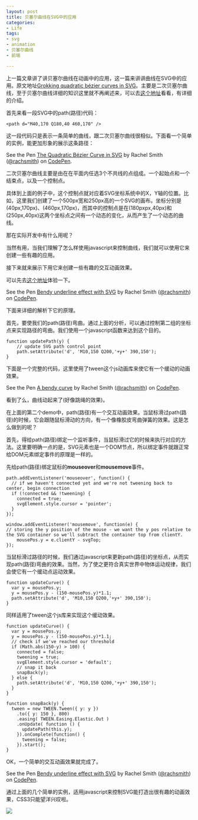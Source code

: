 ```yaml
---
layout: post
title: 贝塞尔曲线在SVG中的应用
categories:
- Life
tags:
- svg
- animation
- 贝塞尔曲线
- 前端

---
```


上一篇文章讲了讲贝塞尔曲线在动画中的应用，这一篇来讲讲曲线在SVG中的应用。原文地址[Grokking quadratic bézier curves in SVG](http://codepen.io/rachsmith/blog/grokking-quadratic-bezier-curves-in-svg)。主要是二次贝塞尔曲线，至于贝塞尔曲线详细的知识这里就不再阐述来，可以去[这个地址](http://www.html-js.com/article/1628)看看，有详细的介绍。

首先来看一段SVG中的path(路径)代码：

`<path d="M40,170 Q180,40 460,170" />`

这一段代码只是表示一条简单的曲线，跟二次贝塞尔曲线很相似。下面看一个简单的实例，能更加形象的展示这条路径：

<p data-height="268" data-theme-id="0" data-slug-hash="xGVVrm" data-default-tab="result" data-user="rachsmith" class='codepen'>See the Pen <a href='http://codepen.io/rachsmith/pen/xGVVrm/'>The Quadratic Bézier Curve in SVG</a> by Rachel Smith (<a href='http://codepen.io/rachsmith'>@rachsmith</a>) on <a href='http://codepen.io'>CodePen</a>.</p>
<script async src="//assets.codepen.io/assets/embed/ei.js"></script>

二次贝塞尔曲线主要是由在在平面内任选3个不共线的点组成。一个起始点和一个结束点，以及一个控制点。

具体到上面的例子中，这个控制点就对应着SVG坐标系统中的X，Y轴的位置。比如，这里我们创建了一个500px宽和250px高的一个SVG的画布。坐标分别是(40px,170px)、(460px,170px)，而其中的控制点是在(180pxpx,40px)和(250px,40px)这两个坐标点之间有一个动态的变化，从而产生了一个动态的曲线。

那在实际开发中有什么用呢？

当然有用，当我们理解了怎么样使用javascript来控制曲线，我们就可以使用它来创建一些有趣的应用。

接下来就来展示下用它来创建一些有趣的交互动画效果。

可以先去[这个地址](http://panda.network/)体验一下。

<p data-height="268" data-theme-id="0" data-slug-hash="pJbPyN" data-default-tab="result" data-user="rachsmith" class='codepen'>See the Pen <a href='http://codepen.io/rachsmith/pen/pJbPyN/'>Bendy underline effect with SVG</a> by Rachel Smith (<a href='http://codepen.io/rachsmith'>@rachsmith</a>) on <a href='http://codepen.io'>CodePen</a>.</p>
<script async src="//assets.codepen.io/assets/embed/ei.js"></script>

下面来详细的解析下它的原理。

首先，要使我们的path(路径)弯曲。通过上面的分析，可以通过控制第二组的坐标点来实现路径的弯曲。我们使用一个javascript函数来达到这个目的。


```
function updatePath(y) {
    // update SVG path control point
    path.setAttribute('d', 'M10,150 Q200,'+y+' 390,150');
}
```

下面是一个完整的代码，这里使用了tween这个js动画库来使它有一个缓动的动画效果。

<p data-height="268" data-theme-id="0" data-slug-hash="bdeqyb" data-default-tab="result" data-user="rachsmith" class='codepen'>See the Pen <a href='http://codepen.io/rachsmith/pen/bdeqyb/'>A bendy curve</a> by Rachel Smith (<a href='http://codepen.io/rachsmith'>@rachsmith</a>) on <a href='http://codepen.io'>CodePen</a>.</p>
<script async src="//assets.codepen.io/assets/embed/ei.js"></script>

看到了么，曲线动起来了(好像跳绳的效果)。

在上面的第二个demo中，path(路径)有一个交互动画效果。当鼠标滑过path(路径)的时候，它会跟随鼠标滑动的方向，有一个像橡胶皮弯曲弹簧的效果。这是怎么做到的呢？

首先，得给path(路径)绑定一个监听事件，当鼠标滑过它的时候来执行对应的方法。这里要明确一点的是，SVG元素也是一个DOM节点，所以绑定事件就跟正常给DOM元素绑定事件的原理是一样的。

先给path(路径)绑定鼠标的**mouseover**和**mousemove**事件。


```
path.addEventListener('mouseover', function() {
  // if we haven't connected yet and we're not tweening back to center, begin connection
  if (!connected && !tweening) {
    connected = true;
    svgElement.style.cursor = 'pointer';
  }
});

window.addEventListener('mousemove', function(e) {
// storing the y position of the mouse - we want the y pos relative to the SVG container so we'll subtract the container top from clientY.
    mousePos.y = e.clientY - svgTop;
});
```

当鼠标滑过路径的时候，我们通过javascript来更新path(路径)的坐标点，从而实现path(路径)弯曲的效果。当然，为了使之更符合真实世界中物体运动规律，我们会使它有一个缓动点运动效果。


```
function updateCurve() {
  var y = mousePos.y;
  y = mousePos.y - (150-mousePos.y)*1.1;
  path.setAttribute('d', 'M10,150 Q200,'+y+' 390,150');
}
```

同样适用了tween这个js库来实现这个缓动效果。


```
function updateCurve() {
  var y = mousePos.y;
  y = mousePos.y - (150-mousePos.y)*1.1;
  // check if we've reached our threshold
  if (Math.abs(150-y) > 100) {
    connected = false;
    tweening = true;
    svgElement.style.cursor = 'default';
    // snap it back
    snapBack(y);
  } else {
    path.setAttribute('d', 'M10,150 Q200,'+y+' 390,150');
  }
}

function snapBack(y) {
  tween = new TWEEN.Tween({ y: y })
    .to({ y: 150 }, 800)
    .easing( TWEEN.Easing.Elastic.Out )
    .onUpdate( function () {
      updatePath(this.y);
    }).onComplete(function() {
      tweening = false;
    }).start();
}
```

OK，一个简单的交互动画效果就完成了。

<p data-height="268" data-theme-id="0" data-slug-hash="pJbPyN" data-default-tab="result" data-user="rachsmith" class='codepen'>See the Pen <a href='http://codepen.io/rachsmith/pen/pJbPyN/'>Bendy underline effect with SVG</a> by Rachel Smith (<a href='http://codepen.io/rachsmith'>@rachsmith</a>) on <a href='http://codepen.io'>CodePen</a>.</p>
<script async src="//assets.codepen.io/assets/embed/ei.js"></script>

通过上面的几个简单的实例，适用javascript来控制SVG能打造出很有趣的动画效果，CSS3只能望洋兴叹啦。

![](https://s3-us-west-2.amazonaws.com/s.cdpn.io/53148/oprahsvg.gif)







